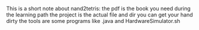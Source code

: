 This is a short note about nand2tetris:
the pdf is the book you need during the learning path
the project is the actual file and dir you can get your hand dirty
the tools are some programs like .java and HardwareSimulator.sh
